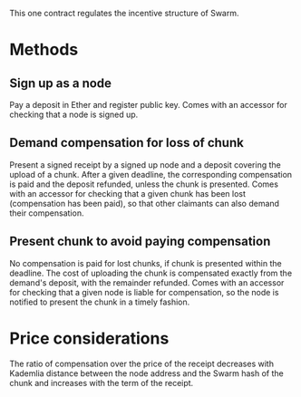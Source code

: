 This one contract regulates the incentive structure of Swarm.

# Methods

## Sign up as a node

Pay a deposit in Ether and register public key. Comes with an accessor for checking that a node is signed up.

## Demand compensation for loss of chunk

Present a signed receipt by a signed up node and a deposit covering the upload of a chunk. After a given deadline, the corresponding compensation is paid and the deposit refunded, unless the chunk is presented. Comes with an accessor for checking that a given chunk has been lost (compensation has been paid), so that other claimants can also demand their compensation.

## Present chunk to avoid paying compensation

No compensation is paid for lost chunks, if chunk is presented within the deadline. The cost of uploading the chunk is compensated exactly from the demand's deposit, with the remainder refunded. Comes with an accessor for checking that a given node is liable for compensation, so the node is notified to present the chunk in a timely fashion.

# Price considerations

The ratio of compensation over the price of the receipt decreases with Kademlia distance between the node address and the Swarm hash of the chunk and increases with the term of the receipt.